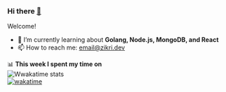 ### Hi there <a href="http://zikrikn.github.io">👋</a>

Welcome!

- 🌱 I’m currently learning about **Golang, Node.js, MongoDB, and React**
- 📫 How to reach me: email@zikri.dev

📊 **This week I spent my time on**
<br />
![Wwakatime stats](https://github-readme-stats-taupe-two.vercel.app/api/wakatime?username=zikrikn&hide_title=true&hide_border=true&langs_count=5)<br />
[![wakatime](https://wakatime.com/badge/user/ab19c96c-46e0-4d59-a74b-445f73c0e40d.svg)](https://wakatime.com/@ab19c96c-46e0-4d59-a74b-445f73c0e40d)
